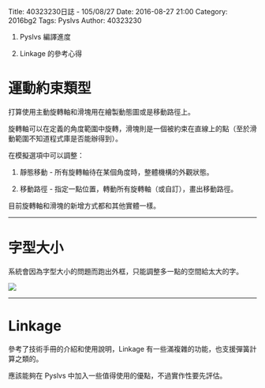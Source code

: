 Title: 40323230日誌 - 105/08/27
Date: 2016-08-27 21:00
Category: 2016bg2
Tags: Pyslvs
Author: 40323230


1. Pyslvs 編譯進度

1. Linkage 的參考心得

<!-- PELICAN_END_SUMMARY -->

運動約束類型
===

打算使用主動旋轉軸和滑塊用在繪製動態圖或是移動路徑上。

旋轉軸可以在定義的角度範圍中旋轉，滑塊則是一個被約束在直線上的點（至於滑動範圍不知道程式庫是否能辦得到）。

在模擬選項中可以調整：

1. 靜態移動 - 所有旋轉軸待在某個角度時，整體機構的外觀狀態。

1. 移動路徑 - 指定一點位置，轉動所有旋轉軸（或自訂），畫出移動路徑。

目前旋轉軸和滑塊的新增方式都和其他實體一樣。

<hr>

字型大小
===

系統會因為字型大小的問題而跑出外框，只能調整多一點的空間給太大的字。

<img src="http://i.imgur.com/mE1vIkO.png" >

<hr>

Linkage
===

參考了技術手冊的介紹和使用說明，Linkage 有一些滿複雜的功能，也支援彈簧計算之類的。

應該能夠在 Pyslvs 中加入一些值得使用的優點，不過實作性要先評估。